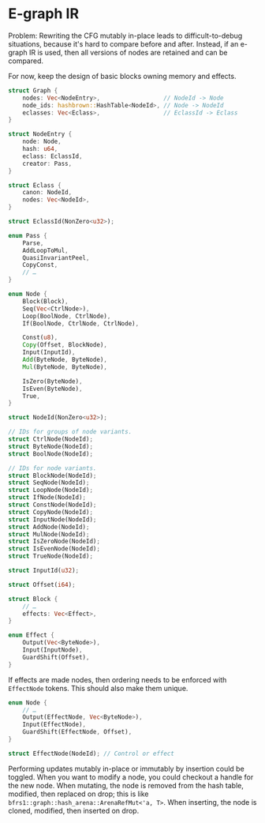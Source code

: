 # E-graph IR

Problem: Rewriting the CFG mutably in-place leads to difficult-to-debug
situations, because it's hard to compare before and after. Instead, if an
e-graph IR is used, then all versions of nodes are retained and can be compared.

For now, keep the design of basic blocks owning memory and effects.

```rust
struct Graph {
    nodes: Vec<NodeEntry>,                  // NodeId -> Node
    node_ids: hashbrown::HashTable<NodeId>, // Node -> NodeId
    eclasses: Vec<Eclass>,                  // EclassId -> Eclass
}

struct NodeEntry {
    node: Node,
    hash: u64,
    eclass: EclassId,
    creator: Pass,
}

struct Eclass {
    canon: NodeId,
    nodes: Vec<NodeId>,
}

struct EclassId(NonZero<u32>);

enum Pass {
    Parse,
    AddLoopToMul,
    QuasiInvariantPeel,
    CopyConst,
    // …
}

enum Node {
    Block(Block),
    Seq(Vec<CtrlNode>),
    Loop(BoolNode, CtrlNode),
    If(BoolNode, CtrlNode, CtrlNode),

    Const(u8),
    Copy(Offset, BlockNode),
    Input(InputId),
    Add(ByteNode, ByteNode),
    Mul(ByteNode, ByteNode),

    IsZero(ByteNode),
    IsEven(ByteNode),
    True,
}

struct NodeId(NonZero<u32>);

// IDs for groups of node variants.
struct CtrlNode(NodeId);
struct ByteNode(NodeId);
struct BoolNode(NodeId);

// IDs for node variants.
struct BlockNode(NodeId);
struct SeqNode(NodeId);
struct LoopNode(NodeId);
struct IfNode(NodeId);
struct ConstNode(NodeId);
struct CopyNode(NodeId);
struct InputNode(NodeId);
struct AddNode(NodeId);
struct MulNode(NodeId);
struct IsZeroNode(NodeId);
struct IsEvenNode(NodeId);
struct TrueNode(NodeId);

struct InputId(u32);

struct Offset(i64);

struct Block {
    // …
    effects: Vec<Effect>,
}

enum Effect {
    Output(Vec<ByteNode>),
    Input(InputNode),
    GuardShift(Offset),
}
```

If effects are made nodes, then ordering needs to be enforced with `EffectNode`
tokens. This should also make them unique.

```rust
enum Node {
    // …
    Output(EffectNode, Vec<ByteNode>),
    Input(EffectNode),
    GuardShift(EffectNode, Offset),
}

struct EffectNode(NodeId); // Control or effect
```

Performing updates mutably in-place or immutably by insertion could be toggled.
When you want to modify a node, you could checkout a handle for the new node.
When mutating, the node is removed from the hash table, modified, then replaced
on drop; this is like `bfrs1::graph::hash_arena::ArenaRefMut<'a, T>`. When
inserting, the node is cloned, modified, then inserted on drop.
